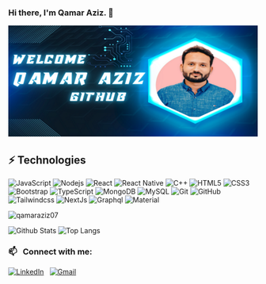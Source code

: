 ### Hi there, I'm Qamar Aziz. 👋

![cover](https://github.com/qamaraziz07/qamaraziz07/blob/main/github-banner-cover.png)

## ⚡ Technologies

![JavaScript](https://img.shields.io/badge/-JavaScript-black?style=flat-square&logo=javascript)
![Nodejs](https://img.shields.io/badge/-Nodejs-black?style=flat-square&logo=Node.js)
![React](https://img.shields.io/badge/-React-black?style=flat-square&logo=react)
![React Native](https://img.shields.io/badge/-ReactNative-black?style=flat-square&logo=react)
![C++](https://img.shields.io/badge/-C++-00599C?style=flat-square&logo=c)
![HTML5](https://img.shields.io/badge/-HTML5-E34F26?style=flat-square&logo=html5&logoColor=white)
![CSS3](https://img.shields.io/badge/-CSS3-1572B6?style=flat-square&logo=css3)
![Bootstrap](https://img.shields.io/badge/-Bootstrap-563D7C?style=flat-square&logo=bootstrap)
![TypeScript](https://img.shields.io/badge/-TypeScript-007ACC?style=flat-square&logo=typescript)
![MongoDB](https://img.shields.io/badge/-MongoDB-black?style=flat-square&logo=mongodb)
![MySQL](https://img.shields.io/badge/-MySQL-black?style=flat-square&logo=mysql)
![Git](https://img.shields.io/badge/-Git-black?style=flat-square&logo=git)
![GitHub](https://img.shields.io/badge/-GitHub-181717?style=flat-square&logo=github)
![Tailwindcss](https://img.shields.io/badge/-Tailwindcss-4287f5?style=flat-square&logo=tailwindcss)
![NextJs](https://img.shields.io/badge/next.js-000000?style=for-the-badge&logo=nextdotjs&logoColor=white)
![Graphql](https://img.shields.io/badge/GraphQl-E10098?style=for-the-badge&logo=graphql&logoColor=white)
![Material](https://img.shields.io/badge/Material%20UI-007FFF?style=for-the-badge&logo=mui&logoColor=white)

<p align="left"> <img src="https://komarev.com/ghpvc/?username=qamaraziz07&label=Profile%20views&color=0e75b6&style=flat" alt="qamaraziz07" /> </p>

![Github Stats](https://github-readme-stats.vercel.app/api?username=qamaraziz07&count_private=true&show_icons=true&include_all_commits=true)
![Top Langs](https://github-readme-stats.vercel.app/api/top-langs/?username=qamaraziz07&hide=TeX&layout=compact)

### 📫 &nbsp; Connect with me:

<a href="https://www.linkedin.com/in/qamar-aziz-0b76a8228/"><img alt="LinkedIn" src="https://img.shields.io/badge/linkedin%20-%230077B5.svg?&style=flat&logo=linkedin&logoColor=white"/></a> &nbsp;
<a href="mailto:qamaraziz07@gmail.com"><img alt="Gmail" src="https://img.shields.io/badge/Gmail-D14836?style=flat&logo=gmail&logoColor=white" /></a> &nbsp;





